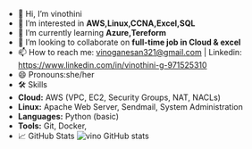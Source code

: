 - 👋 Hi, I’m vinothini
- 👀 I’m interested in **AWS,Linux,CCNA,Excel,SQL**
- 🌱 I’m currently learning **Azure,Tereform**
- 💞️ I’m looking to collaborate on **full-time job in Cloud & excel**
-  📫 How to reach me: vinoganesan321@gmail.com | Linkedin: https://www.linkedin.com/in/vinothini-g-971525310
- 😄 Pronouns:she/her
- 🛠 Skills
- **Cloud:** AWS (VPC, EC2, Security Groups, NAT, NACLs)
- **Linux:** Apache Web Server, Sendmail, System Administration
- **Languages:** Python (basic)
- **Tools:** Git, Docker, 
- 📈 GitHub Stats
![vino GitHub stats](https://github-readme-stats.vercel.app/api?username=vino&show_icons=true&theme=dark)



